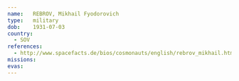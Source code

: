 ```yaml
---
name:	REBROV, Mikhail Fyodorovich 
type:	military
dob:	1931-07-03
country:
  - SOV
references:
  - http://www.spacefacts.de/bios/cosmonauts/english/rebrov_mikhail.htm
missions:
evas:
---
```


